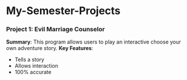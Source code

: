 # My-Semester-Projects
### Project 1: Evil Marriage Counselor
**Summary**: This program allows users to play an interactive choose your own adventure story.
**Key Features**: 
- Tells a story
- Allows interaction
- 100% accurate 
